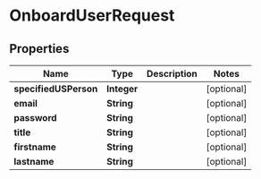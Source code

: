 

# OnboardUserRequest


## Properties

| Name | Type | Description | Notes |
|------------ | ------------- | ------------- | -------------|
|**specifiedUSPerson** | **Integer** |  |  [optional] |
|**email** | **String** |  |  [optional] |
|**password** | **String** |  |  [optional] |
|**title** | **String** |  |  [optional] |
|**firstname** | **String** |  |  [optional] |
|**lastname** | **String** |  |  [optional] |




